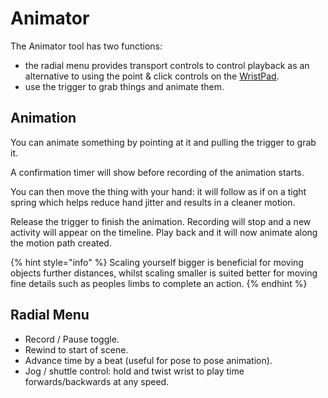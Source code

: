 # Animator

The Animator tool has two functions:&#x20;

* the radial menu provides transport controls to control playback as an alternative to using the point & click controls on the [WristPad](../wristpad/).
* use the trigger to grab things and animate them.

## Animation

You can animate something by pointing at it and pulling the trigger to grab it.&#x20;

A confirmation timer will show before recording of the animation starts.

You can then move the thing with your hand: it will follow as if on a tight spring which helps reduce hand jitter and results in a cleaner motion.

Release the trigger to finish the animation. Recording will stop and a new activity will appear on the timeline. Play back and it will now animate along the motion path created.

{% hint style="info" %}
Scaling yourself bigger is beneficial for moving objects further distances, whilst scaling smaller is suited better for moving fine details such as peoples limbs to complete an action.
{% endhint %}

## Radial Menu

* Record / Pause toggle.
* Rewind to start of scene.
* Advance time by a beat (useful for pose to pose animation).
* Jog / shuttle control: hold and twist wrist to play time forwards/backwards at any speed.
